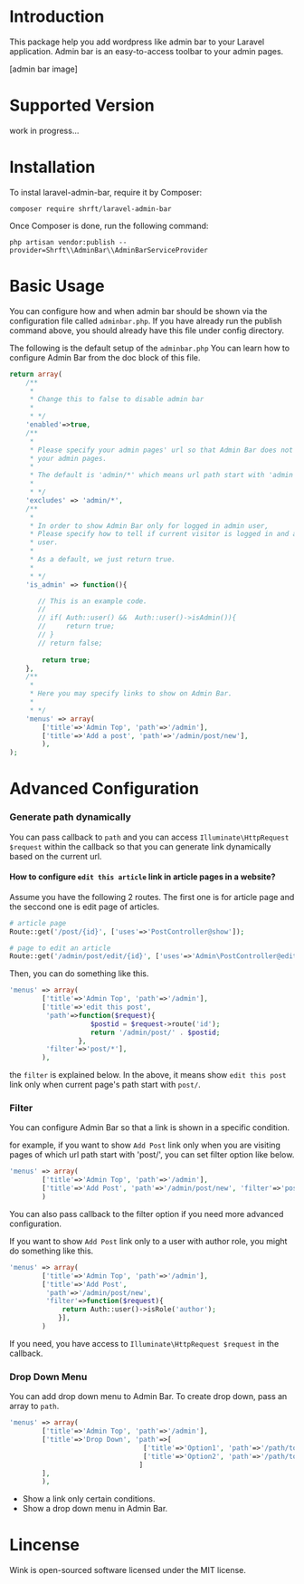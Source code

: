 # Introduction

This package help you add wordpress like admin bar to your Laravel application.
Admin bar is an easy-to-access toolbar to your admin pages.

[admin bar image]

# Supported Version

work in progress...

# Installation

To instal laravel-admin-bar, require it by Composer:
```
composer require shrft/laravel-admin-bar
```

Once Composer is done, run the following command:
```
php artisan vendor:publish --provider=Shrft\\AdminBar\\AdminBarServiceProvider
```

# Basic Usage

You can configure how and when admin bar should be shown via the configuration file called `adminbar.php`.
If you have already run the publish command above, you should already have this file under config directory.

The following is the default setup of the `adminbar.php`
You can learn how to configure Admin Bar from the doc block of this file.

```php
return array(
    /**
     *  
     * Change this to false to disable admin bar
     * 
     * */
    'enabled'=>true,
    /**
     * 
     * Please specify your admin pages' url so that Admin Bar does not show up in 
     * your admin pages. 
     * 
     * The default is 'admin/*' which means url path start with 'admin'
     *  
     * */
    'excludes' => 'admin/*',
    /**
     * 
     * In order to show Admin Bar only for logged in admin user,
     * Please specify how to tell if current visitor is logged in and also an admin 
     * user.
     * 
     * As a default, we just return true.
     * 
     * */
    'is_admin' => function(){

       // This is an example code. 
       // 
       // if( Auth::user() &&  Auth::user()->isAdmin()){
       //     return true;
       // }
       // return false;
        
        return true;
    },
    /**
     * 
     * Here you may specify links to show on Admin Bar.
     * 
     * */
    'menus' => array(
        ['title'=>'Admin Top', 'path'=>'/admin'],
        ['title'=>'Add a post', 'path'=>'/admin/post/new'],
        ),
);
```

# Advanced Configuration

### Generate path dynamically
You can pass callback to `path` and you can access `Illuminate\HttpRequest $request` within the callback so that you can generate link dynamically based on the current url. 

#### How to configure `edit this article` link in article pages in a website?

Assume you have the following 2 routes.
The first one is for article page and the seccond one is edit page of articles.

```php
# article page
Route::get('/post/{id}', ['uses'=>'PostController@show']);

# page to edit an article
Route::get('/admin/post/edit/{id}', ['uses'=>'Admin\PostController@edit']);

```

Then, you can do something like this.

```php
'menus' => array(
        ['title'=>'Admin Top', 'path'=>'/admin'],
        ['title'=>'edit this post',
         'path'=>function($request){
                    $postid = $request->route('id');
                    return '/admin/post/' . $postid;
                 }, 
         'filter'=>'post/*'],
        ),
```

the `filter` is explained below. 
In the above, it means show `edit this post` link only when current page's path start with `post/`.

### Filter
You can configure Admin Bar so that a link is shown in a specific condition.

for example, if you want to show `Add Post` link only when you are visiting pages of which url path start with 'post/', you can set filter option like below.

```php
'menus' => array(
        ['title'=>'Admin Top', 'path'=>'/admin'],
        ['title'=>'Add Post', 'path'=>'/admin/post/new', 'filter'=>'post/*'],
        )
```

You can also pass callback to the filter option if you need more advanced configuration.

If you want to show `Add Post` link only to a user with author role, you might do something like this.

```php
'menus' => array(
        ['title'=>'Admin Top', 'path'=>'/admin'],
        ['title'=>'Add Post',
         'path'=>'/admin/post/new',
         'filter'=>function($request){
             return Auth::user()->isRole('author');
            }],
        )

```
If you need, you have access to `Illuminate\HttpRequest $request` in the callback.

### Drop Down Menu
You can add drop down menu to Admin Bar.
To create drop down, pass an array to `path`.

```php
'menus' => array(
        ['title'=>'Admin Top', 'path'=>'/admin'],
        ['title'=>'Drop Down', 'path'=>[
                                 ['title'=>'Option1', 'path'=>'/path/to/option1'],
                                 ['title'=>'Option2', 'path'=>'/path/to/option2']
                                ]
        ],
        ),
```
 


- Show a link only certain conditions.
- Show a drop down menu in Admin Bar.

# Lincense

Wink is open-sourced software licensed under the MIT license.
